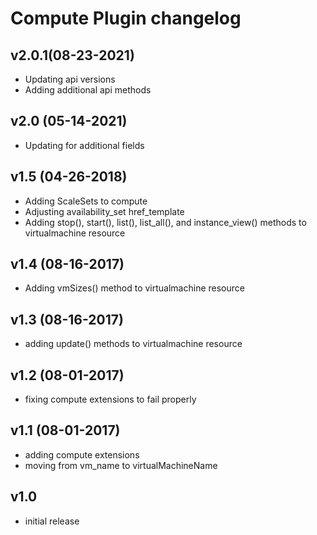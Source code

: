 # Compute Plugin changelog

## v2.0.1(08-23-2021)

- Updating api versions
- Adding additional api methods

## v2.0 (05-14-2021)

- Updating for additional fields

## v1.5 (04-26-2018)

- Adding ScaleSets to compute
- Adjusting availability_set href_template
- Adding stop(), start(), list(), list_all(), and instance_view() methods to virtualmachine resource

## v1.4 (08-16-2017)

- Adding vmSizes() method to virtualmachine resource

## v1.3 (08-16-2017)

- adding update() methods to virtualmachine resource

## v1.2 (08-01-2017)

- fixing compute extensions to fail properly

## v1.1 (08-01-2017)

- adding compute extensions
- moving from vm_name to virtualMachineName

## v1.0

- initial release
